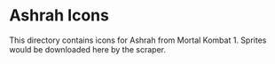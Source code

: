 # Ashrah Icons

This directory contains icons for Ashrah from Mortal Kombat 1.
Sprites would be downloaded here by the scraper.
